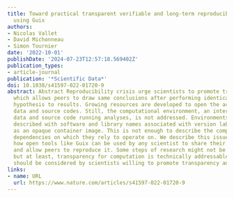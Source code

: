 ```yaml
---
title: Toward practical transparent verifiable and long-term reproducible research
  using Guix
authors:
- Nicolas Vallet
- David Michonneau
- Simon Tournier
date: '2022-10-01'
publishDate: '2024-07-23T12:57:18.569402Z'
publication_types:
- article-journal
publication: '*Scientific Data*'
doi: 10.1038/s41597-022-01720-9
abstract: Abstract Reproducibility crisis urge scientists to promote transparency
  which allows peers to draw same conclusions after performing identical steps from
  hypothesis to results. Growing resources are developed to open the access to methods,
  data and source codes. Still, the computational environment, an interface between
  data and source code running analyses, is not addressed. Environments are usually
  described with software and library names associated with version labels or provided
  as an opaque container image. This is not enough to describe the complexity of the
  dependencies on which they rely to operate on. We describe this issue and illustrate
  how open tools like Guix can be used by any scientist to share their environment
  and allow peers to reproduce it. Some steps of research might not be fully reproducible,
  but at least, transparency for computation is technically addressable. These tools
  should be considered by scientists willing to promote transparency and open science.
links:
- name: URL
  url: https://www.nature.com/articles/s41597-022-01720-9
---
```

